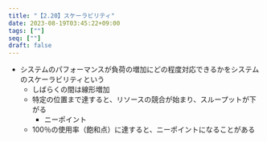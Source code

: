 ```yaml
---
title: "【2.20】スケーラビリティ"
date: 2023-08-19T03:45:22+09:00
tags: [""]
seq: [""]
draft: false
---
```


- システムのパフォーマンスが負荷の増加にどの程度対応できるかをシステムのスケーラビリティという
  - しばらくの間は線形増加
  - 特定の位置まで達すると、リソースの競合が始まり、スループットが下がる
    - ニーポイント
  - 100％の使用率（飽和点）に達すると、ニーポイントになることがある